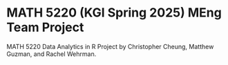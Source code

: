 # MATH 5220 (KGI Spring 2025) MEng Team Project
MATH 5220 Data Analytics in R Project by Christopher Cheung, Matthew Guzman, and Rachel Wehrman.
